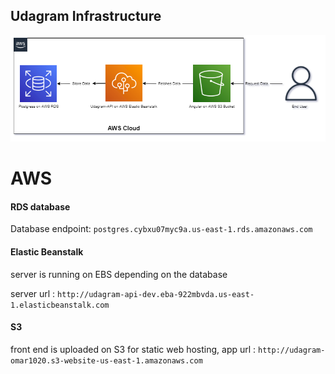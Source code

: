 ## Udagram Infrastructure

![Architecture flow](architectureDiagram.png)

# AWS
#### RDS database
Database endpoint: `postgres.cybxu07myc9a.us-east-1.rds.amazonaws.com`

#### Elastic Beanstalk
server is running on EBS depending on the database

server url : `http://udagram-api-dev.eba-922mbvda.us-east-1.elasticbeanstalk.com`

#### S3
front end is uploaded on S3 for static web hosting,
app url : `http://udagram-omar1020.s3-website-us-east-1.amazonaws.com`